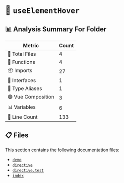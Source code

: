# 📁 `useElementHover`

## 📊 Analysis Summary For Folder

| Metric | Count |
|--------|-------|
| 📁 Total Files | 4 |
| 🔧 Functions | 4 |
| 📦 Imports | 27 |
| 📐 Interfaces | 1 |
| 📑 Type Aliases | 1 |
| 🟢 Vue Composition | 3 |
| 📊 Variables | 6 |
| 🔢 Line Count | 133 |


## 📋 Files

This section contains the following documentation files:

- [`demo`](./demo.md)
- [`directive`](./directive.md)
- [`directive.test`](./directive.test.md)
- [`index`](./index.md)